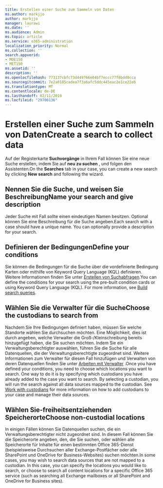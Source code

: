 ```yaml
---
title: Erstellen einer Suche zum Sammeln von Daten
ms.author: markjjo
author: markjjo
manager: laurawi
ms.date: ''
ms.audience: Admin
ms.topic: article
ms.service: o365-administration
localization_priority: Normal
ms.collection: ''
search.appverid:
- MOE150
- MET150
ms.assetid: ''
description: ''
ms.openlocfilehash: 773137cbfc73d449766e04bf7eccc77f8bdd0cca
ms.sourcegitcommit: 7e2a0185cadea7f3a6afc5ddc445eac2e1ce22eb
ms.translationtype: MT
ms.contentlocale: de-DE
ms.lasthandoff: 02/11/2019
ms.locfileid: "29706136"
---
```

# <a name="create-a-search-to-collect-data"></a><span data-ttu-id="f3e32-102">Erstellen einer Suche zum Sammeln von Daten</span><span class="sxs-lookup"><span data-stu-id="f3e32-102">Create a search to collect data</span></span>

<span data-ttu-id="f3e32-103">Auf der Registerkarte **Suchvorgänge** in Ihrem Fall können Sie eine neue Suche erstellen, indem Sie auf **neu zu suchen** , und folgen den Assistenten.</span><span class="sxs-lookup"><span data-stu-id="f3e32-103">On the **Searches** tab in your case, you can create a new search by clicking **New search** and following the wizard.</span></span>

## <a name="name-your-search-and-give-description"></a><span data-ttu-id="f3e32-104">Nennen Sie die Suche, und weisen Sie Beschreibung</span><span class="sxs-lookup"><span data-stu-id="f3e32-104">Name your search and give description</span></span>

<span data-ttu-id="f3e32-p101">Jeder Suche mit Fall sollte einen eindeutigen Namen besitzen. Optional können Sie eine Beschreibung für die Suche angeben.</span><span class="sxs-lookup"><span data-stu-id="f3e32-p101">Each search with a case should have a unique name. You can optionally provide a description for your search.</span></span> 

## <a name="define-your-conditions"></a><span data-ttu-id="f3e32-107">Definieren der Bedingungen</span><span class="sxs-lookup"><span data-stu-id="f3e32-107">Define your conditions</span></span>

<span data-ttu-id="f3e32-p102">Sie können die Bedingungen für die Suche über die vordefinierte Bedingung Karten oder mithilfe von Keyword Query Language (KQL) definieren. Weitere Informationen finden Sie unter [Erstellen von Suchabfragen](building-search-queries.md).</span><span class="sxs-lookup"><span data-stu-id="f3e32-p102">You can define the conditions for your search using the pre-built condition cards or using Keyword Query Language (KQL). For more information, see [Build search queries](building-search-queries.md).</span></span>

## <a name="choose-the-custodians-to-search-from"></a><span data-ttu-id="f3e32-110">Wählen Sie die Verwalter für die Suche</span><span class="sxs-lookup"><span data-stu-id="f3e32-110">Choose the custodians to search from</span></span>

<span data-ttu-id="f3e32-p103">Nachdem Sie Ihre Bedingungen definiert haben, müssen Sie welche Standorte wählen Sie durchsuchen möchten. Eine Möglichkeit, dies ist durch angeben, welche Verwalter die Groß-/Kleinschreibung bereits hinzugefügt haben, die Sie suchen möchten. Indem Sie ein Verwaltungsberechtigter auswählen, führen Sie die Suche für alle Datenquellen, die der Verwaltungsberechtigte zugeordnet sind. Weitere Informationen zum Verwalter für diesen Fall hinzufügen und Verwalten von deren Datenquellen finden Sie unter [Arbeiten mit Verwalter](managing-custodians.md) .</span><span class="sxs-lookup"><span data-stu-id="f3e32-p103">Once you have defined your conditions, you need to choose which locations you want to search. One way to do it is by specifying which custodians you have already added to the case you want to search. By selecting a custodian, you will run the search against all data sources mapped to the custodian. See [Work with custodians](managing-custodians.md) for more information on how to add custodians to your case and manage their data sources.</span></span>

## <a name="choose-non-custodial-locations"></a><span data-ttu-id="f3e32-115">Wählen Sie-freiheitsentziehenden Speicherorte</span><span class="sxs-lookup"><span data-stu-id="f3e32-115">Choose non-custodial locations</span></span>

<span data-ttu-id="f3e32-p104">In einigen Fällen können Sie Datenquellen suchen, die ein Verwaltungsberechtigter nicht zugeordnet sind. In diesem Fall können Sie die Speicherorte angeben, den, die Sie suchen, oder wählen alle Speicherorte für Inhalte für einen bestimmten Office 365-Dienst (beispielsweise Durchsuchen aller Exchange-Postfächer oder alle SharePoint und OneDrive for Business-Websites) suchen möchten.</span><span class="sxs-lookup"><span data-stu-id="f3e32-p104">In some cases, you may wish to search data sources that are not mapped to a custodian. In this case, you can specify the locations you would like to search, or choose to search all content locations for a specific Office 365 service (such as searching all Exchange mailboxes or all SharePoint and OneDrive for Business sites).</span></span>